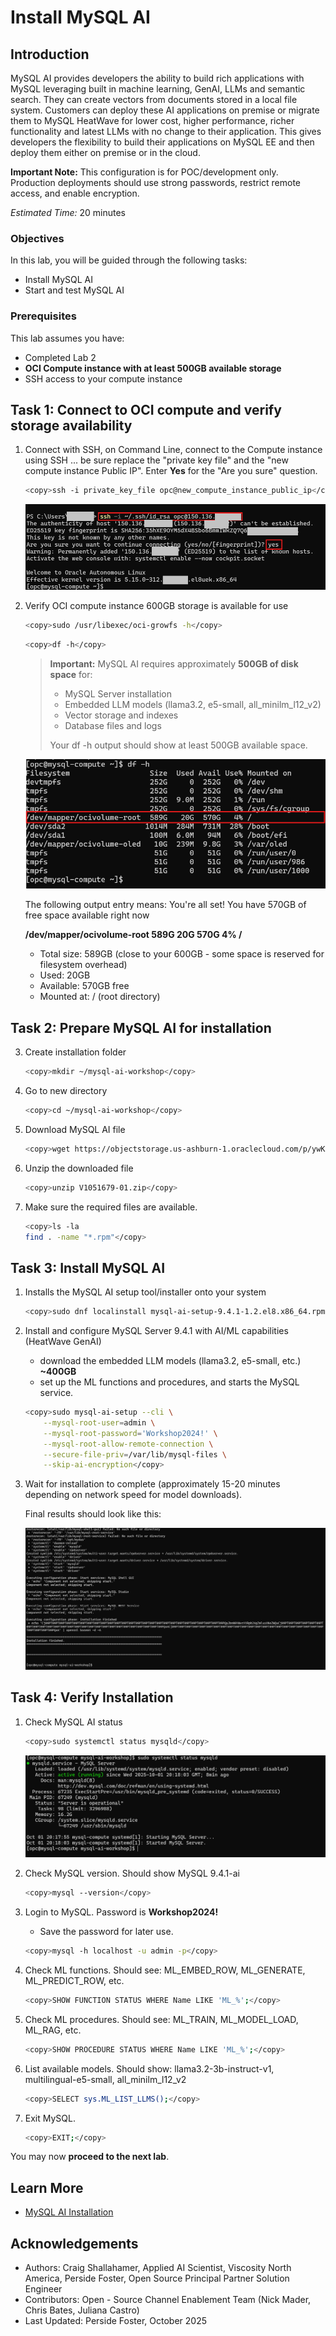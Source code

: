 # Install MySQL AI

## Introduction

MySQL AI provides developers the ability to build rich applications with MySQL leveraging built in machine learning, GenAI, LLMs and semantic search. They can create vectors from documents stored in a local file system. Customers can deploy these AI applications on premise or migrate them to MySQL HeatWave for lower cost, higher performance, richer functionality and latest LLMs with no change to their application. This gives developers the flexibility to build their applications on MySQL EE and then deploy them either on premise or in the cloud.

**Important Note:** This configuration is for POC/development only. Production deployments should use strong passwords, restrict remote access, and enable encryption.


_Estimated Time:_ 20 minutes

### Objectives

In this lab, you will be guided through the following tasks:

- Install MySQL AI
- Start and test MySQL AI


### Prerequisites

This lab assumes you have:

- Completed Lab 2
- **OCI Compute instance with at least 500GB available storage**
- SSH access to your compute instance


## Task 1: Connect to OCI compute  and verify storage availability

1. Connect with SSH, on Command Line, connect to the Compute instance using SSH ... be sure replace the  "private key file"  and the "new compute instance Public IP". Enter  **Yes** for the "Are you sure" question.

     ```bash
    <copy>ssh -i private_key_file opc@new_compute_instance_public_ip</copy>
     ```

    ![SSH first login](./images/ssh-first-login.png "SSH first login")


2. Verify OCI compute instance 600GB storage is available for use

    ```bash
    <copy>sudo /usr/libexec/oci-growfs -h</copy>
    ```

    ```bash
    <copy>df -h</copy>
    ```

    > **Important:** MySQL AI requires approximately **500GB of disk space** for:
    > - MySQL Server installation
    > - Embedded LLM models (llama3.2, e5-small, all\_minilm\_l12\_v2)
    > - Vector storage and indexes
    > - Database files and logs
    >
    > Your df -h output should show at least 500GB available space.


    ![Available Storage](./images/aivailable-storage.png "Available Storage")

    The following output entry means: You're all set! You have 570GB of free space available right now

    **/dev/mapper/ocivolume-root  589G   20G  570G   4% /**
    - Total size: 589GB (close to your 600GB - some space is reserved for filesystem overhead)
    - Used: 20GB
    - Available: 570GB free
    - Mounted at: / (root directory)

## Task 2: Prepare  MySQL AI for installation

3. Create installation folder

    ```bash
    <copy>mkdir ~/mysql-ai-workshop</copy>
    ```
4. Go to new directory

    ```bash
    <copy>cd ~/mysql-ai-workshop</copy>
    ```
5. Download MySQL AI file

    ```bash
    <copy>wget https://objectstorage.us-ashburn-1.oraclecloud.com/p/ywKKB1ymwLAeMUa3yiA4KE1l1EUu-xz4pXJC_XCPrxzUe3HKcKkTIYrUWk5gPk1C/n/idazzjlcjqzj/b/mysql-ai-store/o/V1051679-01.zip</copy>
    ```
6. Unzip the downloaded file

    ```bash
    <copy>unzip V1051679-01.zip</copy>
    ```

7. Make sure the required files are available.

    ```bash
    <copy>ls -la
    find . -name "*.rpm"</copy>
    ```

## Task 3: Install MySQL AI

1. Installs the MySQL AI setup tool/installer onto your system

    ```bash
    <copy>sudo dnf localinstall mysql-ai-setup-9.4.1-1.2.el8.x86_64.rpm -y</copy>
    ```
2. Install and configure MySQL Server 9.4.1 with AI/ML capabilities (HeatWave GenAI)
    - download the embedded LLM models (llama3.2, e5-small, etc.) **~400GB**
    - set up the ML functions and procedures, and starts the MySQL service.

    ```bash
    <copy>sudo mysql-ai-setup --cli \
        --mysql-root-user=admin \
        --mysql-root-password='Workshop2024!' \
        --mysql-root-allow-remote-connection \
        --secure-file-priv=/var/lib/mysql-files \
        --skip-ai-encryption</copy>
    ```
3. Wait for installation to complete (approximately 15-20 minutes depending on network speed for model downloads).

    Final results should look like this:

    ![MySQL AI install result](./images/mysql-ai-install-result.png "MySQL AI install result")


## Task 4: Verify Installation

1. Check MySQL AI status

    ```bash
    <copy>sudo systemctl status mysqld</copy>
    ```
    ![MySQL AI status](./images/check-mysql-status.png "MySQL AI status")

2. Check MySQL version. Should show MySQL 9.4.1-ai

    ```bash
    <copy>mysql --version</copy>
    ```

3. Login to MySQL. Password is  **Workshop2024!** 

    - Save the password for later use.

    ```bash
    <copy>mysql -h localhost -u admin -p</copy>
    ```

4. Check ML functions. Should see: ML\_EMBED\_ROW, ML\_GENERATE, ML\_PREDICT_ROW, etc.

    ```bash
    <copy>SHOW FUNCTION STATUS WHERE Name LIKE 'ML_%';</copy>
    ```

5.  Check ML procedures. Should see: ML\_TRAIN, ML\_MODEL\_LOAD, ML\_RAG, etc.
    ```bash
    <copy>SHOW PROCEDURE STATUS WHERE Name LIKE 'ML_%';</copy>
    ```

6. List available models. Should show: llama3.2-3b-instruct-v1, multilingual-e5-small, all\_minilm\_l12_v2

    ```bash
    <copy>SELECT sys.ML_LIST_LLMS();</copy>
    ```
7. Exit MySQL.

    ```bash
    <copy>EXIT;</copy>
    ```


You may now **proceed to the next lab**.

## Learn More

- [MySQL AI Installation](https://dev.mysql.com/doc/mysql-ai/9.4/en/myai-installation.html)

## Acknowledgements

- Authors: Craig Shallahamer, Applied AI Scientist, Viscosity North America, Perside Foster, Open Source Principal Partner Solution Engineer
- Contributors: Open - Source Channel Enablement Team (Nick Mader, Chris Bates, Juliana Castro)
- Last Updated: Perside Foster, October 2025
